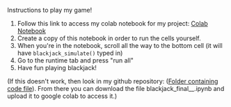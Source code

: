 Instructions to play my game!

1. Follow this link to access my colab notebook for my project: [Colab Notebook](https://colab.research.google.com/drive/1SVcJYwaiz9kUGmU89egMMpUWSuOcAZ87?usp=sharing)  
2. Create a copy of this notebook in order to run the cells yourself.
3. When you're in the notebook, scroll all the way to the bottom cell (it will have `blackjack_simulate()` typed in)
4. Go to the runtime tab and press "run all"
5. Have fun playing blackjack!

(If this doesn't work, then look in my github repository: ([Folder containing code file](https://github.com/del6-312/del6-312.github.io/tree/main/files)). From there you can download the file blackjack_final__.ipynb and upload it to google colab to access it.)
